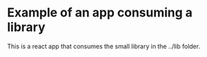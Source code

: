 # Example of an app consuming a library

This is a react app that consumes the small library in the ../lib folder.